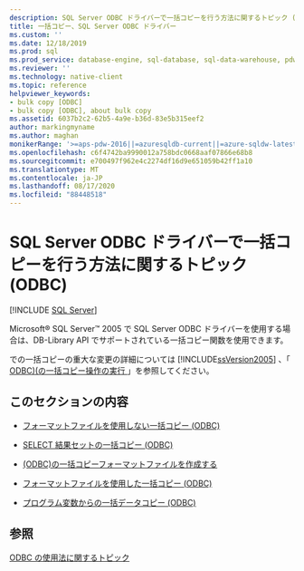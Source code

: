 ```yaml
---
description: SQL Server ODBC ドライバーで一括コピーを行う方法に関するトピック (ODBC)
title: 一括コピー、SQL Server ODBC ドライバー
ms.custom: ''
ms.date: 12/18/2019
ms.prod: sql
ms.prod_service: database-engine, sql-database, sql-data-warehouse, pdw
ms.reviewer: ''
ms.technology: native-client
ms.topic: reference
helpviewer_keywords:
- bulk copy [ODBC]
- bulk copy [ODBC], about bulk copy
ms.assetid: 6037b2c2-62b5-4a9e-b36d-83e5b315eef2
author: markingmyname
ms.author: maghan
monikerRange: '>=aps-pdw-2016||=azuresqldb-current||=azure-sqldw-latest||>=sql-server-2016||=sqlallproducts-allversions||>=sql-server-linux-2017||=azuresqldb-mi-current'
ms.openlocfilehash: c6f4742ba9990012a758bdc0668aaf07866e68b8
ms.sourcegitcommit: e700497f962e4c2274df16d9e651059b42ff1a10
ms.translationtype: MT
ms.contentlocale: ja-JP
ms.lasthandoff: 08/17/2020
ms.locfileid: "88448518"
---
```

# <a name="bulk-copying-with-the-sql-server-odbc-driver-how-to-topics-odbc"></a>SQL Server ODBC ドライバーで一括コピーを行う方法に関するトピック (ODBC)
[!INCLUDE [SQL Server](../../../includes/applies-to-version/sql-asdb-asdbmi-asa-pdw.md)]

  Microsoft® SQL Server™ 2005 で SQL Server ODBC ドライバーを使用する場合は、DB-Library API でサポートされている一括コピー関数を使用できます。  
  
 での一括コピーの重大な変更の詳細については [!INCLUDE[ssVersion2005](../../../includes/ssversion2005-md.md)] 、「 [ODBC&#41;&#40;の一括コピー操作の実行 ](../../../relational-databases/native-client-odbc-bulk-copy-operations/performing-bulk-copy-operations-odbc.md)」を参照してください。  
  
## <a name="in-this-section"></a>このセクションの内容  
  
-   [フォーマットファイルを使用しない一括コピー &#40;ODBC&#41;](../../../relational-databases/native-client-odbc-how-to/bulk-copy/bulk-copy-without-a-format-file-odbc.md)  
  
-   [SELECT 結果セットの一括コピー &#40;ODBC&#41;](../../../relational-databases/native-client-odbc-how-to/bulk-copy/bulk-copy-a-select-result-set-odbc.md)  
  
-   [&#40;ODBC&#41;の一括コピーフォーマットファイルを作成する ](../../../relational-databases/native-client-odbc-how-to/bulk-copy/create-a-bulk-copy-format-file-odbc.md)  
  
-   [フォーマットファイルを使用した一括コピー &#40;ODBC&#41;](../../../relational-databases/native-client-odbc-how-to/bulk-copy/bulk-copy-by-using-a-format-file-odbc.md)  
  
-   [プログラム変数からの一括データコピー &#40;ODBC&#41;](../../../relational-databases/native-client-odbc-how-to/bulk-copy/bulk-copy-data-from-program-variables-odbc.md)  
  
## <a name="see-also"></a>参照  
 [ODBC の使用法に関するトピック](../../../relational-databases/native-client-odbc-how-to/odbc-how-to-topics.md)  
  
  
